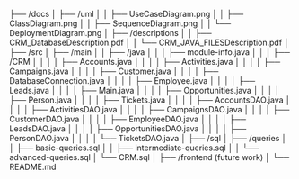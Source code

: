 ├── /docs
│   ├── /uml
│   │   ├── UseCaseDiagram.png
│   │   ├── ClassDiagram.png
│   │   ├── SequenceDiagram.png
│   │   └── DeploymentDiagram.png
│   ├── /descriptions
│   │   ├── CRM_DatabaseDescription.pdf
│   │   └── CRM_JAVA_FILESDescription.pdf
│
├── /src
│   ├── /main
│   │   ├── /java
│   │   │   ├── module-info.java
│   │   │   ├── /CRM
│   │   │   │   ├── Accounts.java
│   │   │   │   ├── Activities.java
│   │   │   │   ├── Campaigns.java
│   │   │   │   ├── Customer.java
│   │   │   │   ├── DatabaseConnection.java
│   │   │   │   ├── Employee.java
│   │   │   │   ├── Leads.java
│   │   │   │   ├── Main.java
│   │   │   │   ├── Opportunities.java
│   │   │   │   ├── Person.java
│   │   │   │   ├── Tickets.java
│   │   │   │   ├── AccountsDAO.java
│   │   │   │   ├── ActivitiesDAO.java
│   │   │   │   ├── CampaignsDAO.java
│   │   │   │   ├── CustomerDAO.java
│   │   │   │   ├── EmployeeDAO.java
│   │   │   │   ├── LeadsDAO.java
│   │   │   │   ├── OpportunitiesDAO.java
│   │   │   │   ├── PersonDAO.java
│   │   │   │   └── TicketsDAO.java
│
├── /sql
│   ├── /queries
│   │   ├── basic-queries.sql
│   │   ├── intermediate-queries.sql
│   │   └── advanced-queries.sql
│   └── CRM.sql
│
├── /frontend (future work)
│
└── README.md
